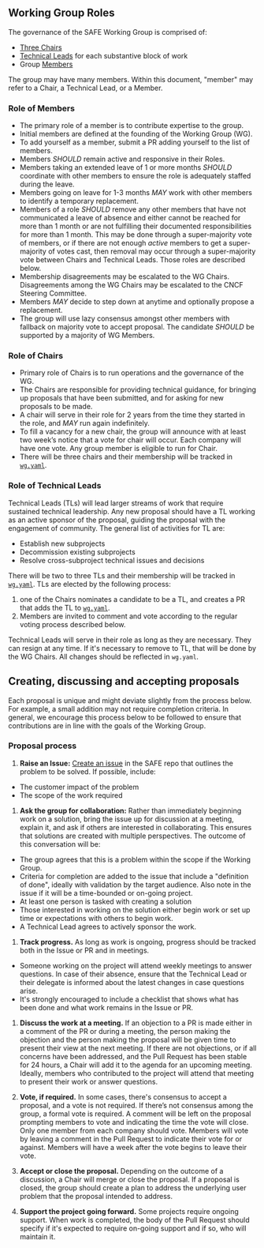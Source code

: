 
## Working Group Roles

The governance of the SAFE Working Group is comprised of:

* [Three Chairs](#role-of-chairs)
* [Technical Leads](#role-of-technical-leads) for each substantive block of work
* Group [Members](#role-of-members)

The group may have many members. Within this document, "member" may refer to a Chair, a Technical Lead, or a Member.

### Role of Members
* The primary role of a member is to contribute expertise to the group.
* Initial members are defined at the founding of the Working Group (WG).
* To add yourself as a member, submit a PR adding yourself to the list of
members.
* Members *SHOULD* remain active and responsive in their Roles.
* Members taking an extended leave of 1 or more months *SHOULD* coordinate with
other members to ensure the role is adequately staffed during the leave.
* Members going on leave for 1-3 months *MAY* work with other members to
identify a temporary replacement.
* Members of a role *SHOULD* remove any other members that have not
communicated a leave of absence and either cannot be reached for more than 1
month or are not fulfilling their documented responsibilities for more than 1
month. This may be done through a super-majority vote of members, or if there
are not enough *active* members to get a super-majority of votes cast, then
removal may occur through a super-majority vote between Chairs and Technical
Leads. Those roles are described below.
* Membership disagreements may be escalated to the WG Chairs.  Disagreements
among the WG Chairs may be escalated to the CNCF Steering Committee.
* Members *MAY* decide to step down at anytime and optionally propose a
replacement.
* The group will use lazy consensus amongst other members with fallback on
majority vote to accept proposal.  The candidate *SHOULD* be supported by a
majority of WG Members.

### Role of Chairs

* Primary role of Chairs is to run operations and the governance of the WG.
* The Chairs are responsible for providing technical guidance, for bringing up
proposals that have been submitted, and for asking for new proposals to be made.
* A chair will serve in their role for 2 years from the time they started in
the role, and *MAY* run again indefinitely.
* To fill a vacancy for a new chair, the group will announce with at least two
week’s notice that a vote for chair will occur. Each company will have one
vote. Any group member is eligible to run for Chair.
* There will be three chairs and their membership will be tracked in
[`wg.yaml`]().


### Role of Technical Leads

Technical Leads (TLs) will lead larger streams of work that require sustained
technical leadership. Any new proposal should have a TL working as an active
sponsor of the proposal, guiding the proposal with the engagement of community.
The general list of activities for TL are:
  * Establish new subprojects
  * Decommission existing subprojects
  * Resolve cross-subproject technical issues and decisions

There will be two to three TLs and their membership will be tracked in
[`wg.yaml`](). TLs are elected by the following process:
  1. one of the Chairs nominates a candidate to be a TL, and creates a PR that
  adds the TL to [`wg.yaml`]().
  1. Members are invited to comment and vote according to the regular voting
  process described below.

Technical Leads will serve in their role as long as they are necessary. They
can resign at any time. If it's necessary to remove to TL, that will be done by
the WG Chairs. All changes should be reflected in `wg.yaml`.

## Creating, discussing and accepting proposals

Each proposal is unique and might deviate slightly from the process below. For
example, a small addition may not require completion criteria. In general, we
encourage this process below to be followed to ensure that contributions are in
line with the goals of the Working Group.

### Proposal process

1. **Raise an Issue:**
[Create an issue](https://github.com/cn-security/safe/issues/new) in the SAFE
repo that outlines the problem to be solved. If possible, include:
  * The customer impact of the problem
  * The scope of the work required

1. **Ask the group for collaboration:** Rather than immediately beginning work
on a solution, bring the issue up for discussion at a meeting, explain it, and
ask if others are interested in collaborating. This ensures that solutions are
created with multiple perspectives. The outcome of this conversation will be:
  * The group agrees that this is a problem within the scope if the Working
  Group.
  * Criteria for completion are added to the issue that include a "definition
  of done", ideally with validation by the target audience. Also note in the
  issue if it will be a time-bounded or on-going project.
  * At least one person is tasked with creating a solution
  * Those interested in working on the solution either begin work or set up
  time or expectations with others to begin work.
  * A Technical Lead agrees to actively sponsor the work.

1. **Track progress.** As long as work is ongoing, progress should be tracked
both in the Issue or PR and in meetings.
  * Someone working on the project will attend weekly meetings to answer
  questions. In case of their absence, ensure that the Technical Lead or their
  delegate is informed about the latest changes in case questions arise.
  * It's strongly encouraged to include a checklist that shows what has been
  done and what work remains in the Issue or PR.

1. **Discuss the work at a meeting.** If an objection to a PR is made either in
a comment of the PR or during a meeting, the person making the objection and
the person making the proposal will be given time to present their view at the
next meeting. If there are not objections, or if all concerns have been
addressed, and the Pull Request has been stable for 24 hours, a Chair will add
it to the agenda for an upcoming meeting. Ideally, members who contributed to
the project will attend that meeting to present their work or answer questions.

1. **Vote, if required.** In some cases, there's consensus to accept a
proposal, and a vote is not required. If there’s not consensus among the group,
a formal vote is required. A comment will be left on the proposal prompting
members to vote and indicating the time the vote will close. Only one member
from each company should vote. Members will vote by leaving a comment in the
Pull Request to indicate their vote for or against. Members will have a week
after the vote begins to leave their vote.

1. **Accept or close the proposal.** Depending on the outcome of a discussion,
a Chair will merge or close the proposal. If a proposal is closed, the group
should create a plan to address the underlying user problem that the proposal
intended to address.

1. **Support the project going forward.** Some projects require ongoing
support. When work is completed, the body of the Pull Request should specify if
it's expected to require on-going support and if so, who will maintain it.
